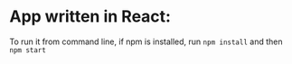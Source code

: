 # App written in React:

To run it from command line, if npm is installed, run `npm install` and then `npm start`
